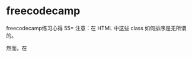# freecodecamp
freecodecamp练习心得
55=
注意：在 HTML 中这些 class 如何排序是无所谓的。

然而，在 <style> 部分中 class 声明的顺序却非常重要，第二个声明总是比第一个具有优先权。因为 .blue-text 是第二个声明，它覆盖了 .pink-text 属性。
56=
注意：你声明的这个 CSS 在 pink-text类选择器的上面还是下面是无所谓的，因为 id 属性总是具有更高的优先级。
106 107 108 没弄 主要是需要完成几个国外网站的关注
111 jq中加入按钮弹回操作  $(document).ready(function() {
    $("button").addClass("animated bounce");

  });
  我们已经在后台为你引入了jQuery库和Animate.css库，这样你就可以在编辑器里直接可以使用这两个库，进而通过jQuery给button元素添加bounce回弹动画效果。
 117 总结 清空
 122 比如，如果我想把target2从left-well拷贝到right-well，我们可以这样写:

$("#target2").clone().appendTo("#right-well");
你有没有发现两个jQuery方法合在一起使用了？这就叫方法链function chaining，使用起来很方便。
127 让我们做一些更为激动人心的事情，给body添加class animated 和hinge 。
 $("body").addClass("animated hinge");
 130 这个例子没做，有点难
 
